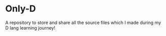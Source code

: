 # Only-D
 A repository to store and share all the source files which I made during my D lang learning journey!
